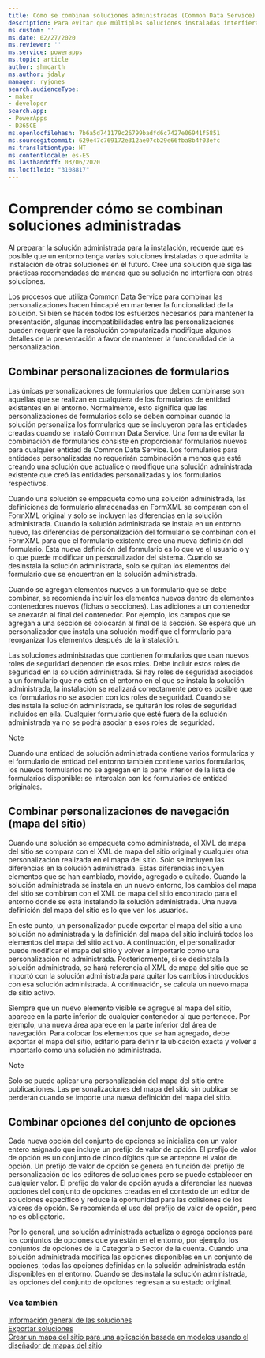 ```yaml
---
title: Cómo se combinan soluciones administradas (Common Data Service) | Microsoft Docs
description: Para evitar que múltiples soluciones instaladas interfieran entre sí, siga las prácticas recomendadas mientras construye una solución.
ms.custom: ''
ms.date: 02/27/2020
ms.reviewer: ''
ms.service: powerapps
ms.topic: article
author: shmcarth
ms.author: jdaly
manager: ryjones
search.audienceType:
- maker
- developer
search.app:
- PowerApps
- D365CE
ms.openlocfilehash: 7b6a5d741179c26799badfd6c7427e06941f5851
ms.sourcegitcommit: 629e47c769172e312ae07cb29e66fba8b4f03efc
ms.translationtype: HT
ms.contentlocale: es-ES
ms.lasthandoff: 03/06/2020
ms.locfileid: "3108817"
---
```

# <a name="understand-how-managed-solutions-are-merged"></a>Comprender cómo se combinan soluciones administradas

Al preparar la solución administrada para la instalación, recuerde que es posible que un entorno tenga varias soluciones instaladas o que admita la instalación de otras soluciones en el futuro. Cree una solución que siga las prácticas recomendadas de manera que su solución no interfiera con otras soluciones.  
  
Los procesos que utiliza Common Data Service para combinar las personalizaciones hacen hincapié en mantener la funcionalidad de la solución. Si bien se hacen todos los esfuerzos necesarios para mantener la presentación, algunas incompatibilidades entre las personalizaciones pueden requerir que la resolución computarizada modifique algunos detalles de la presentación a favor de mantener la funcionalidad de la personalización.  
  
<a name="BKMK_MergingFormCustomizations"></a>   

## <a name="merge-form-customizations"></a>Combinar personalizaciones de formularios  
 Las únicas personalizaciones de formularios que deben combinarse son aquellas que se realizan en cualquiera de los formularios de entidad existentes en el entorno. Normalmente, esto significa que las personalizaciones de formularios solo se deben combinar cuando la solución personaliza los formularios que se incluyeron para las entidades creadas cuando se instaló Common Data Service. Una forma de evitar la combinación de formularios consiste en proporcionar formularios nuevos para cualquier entidad de Common Data Service. Los formularios para entidades personalizadas no requerirán combinación a menos que esté creando una solución que actualice o modifique una solución administrada existente que creó las entidades personalizadas y los formularios respectivos.  
  
 Cuando una solución se empaqueta como una solución administrada, las definiciones de formulario almacenadas en FormXML se comparan con el FormXML original y solo se incluyen las diferencias en la solución administrada. Cuando la solución administrada se instala en un entorno nuevo, las diferencias de personalización del formulario se combinan con el FormXML para que el formulario existente cree una nueva definición del formulario. Esta nueva definición del formulario es lo que ve el usuario o y lo que puede modificar un personalizador del sistema. Cuando se desinstala la solución administrada, solo se quitan los elementos del formulario que se encuentran en la solución administrada.  
  
 Cuando se agregan elementos nuevos a un formulario que se debe combinar, se recomienda incluir los elementos nuevos dentro de elementos contenedores nuevos (fichas o secciones). Las adiciones a un contenedor se anexarán al final del contenedor. Por ejemplo, los campos que se agregan a una sección se colocarán al final de la sección. Se espera que un personalizador que instala una solución modifique el formulario para reorganizar los elementos después de la instalación.  
  
 Las soluciones administradas que contienen formularios que usan nuevos roles de seguridad dependen de esos roles. Debe incluir estos roles de seguridad en la solución administrada. Si hay roles de seguridad asociados a un formulario que no está en el entorno en el que se instala la solución administrada, la instalación se realizará correctamente pero es posible que los formularios no se asocien con los roles de seguridad. Cuando se desinstala la solución administrada, se quitarán los roles de seguridad incluidos en ella. Cualquier formulario que esté fuera de la solución administrada ya no se podrá asociar a esos roles de seguridad.  
  
> [!NOTE]
>  Cuando una entidad de solución administrada contiene varios formularios y el formulario de entidad del entorno también contiene varios formularios, los nuevos formularios no se agregan en la parte inferior de la lista de formularios disponible: se intercalan con los formularios de entidad originales.  
  
<a name="BKMK_MergingNavigationCustomizations"></a>   
## <a name="merge-navigation-sitemap-customizations"></a>Combinar personalizaciones de navegación (mapa del sitio)  
 Cuando una solución se empaqueta como administrada, el XML de mapa del sitio se compara con el XML de mapa del sitio original y cualquier otra personalización realizada en el mapa del sitio. Solo se incluyen las diferencias en la solución administrada. Estas diferencias incluyen elementos que se han cambiado, movido, agregado o quitado. Cuando la solución administrada se instala en un nuevo entorno, los cambios del mapa del sitio se combinan con el XML de mapa del sitio encontrado para el entorno donde se está instalando la solución administrada. Una nueva definición del mapa del sitio es lo que ven los usuarios.  
  
 En este punto, un personalizador puede exportar el mapa del sitio a una solución no administrada y la definición del mapa del sitio incluirá todos los elementos del mapa del sitio activo. A continuación, el personalizador puede modificar el mapa del sitio y volver a importarlo como una personalización no administrada.  Posteriormente, si se desinstala la solución administrada, se hará referencia al XML de mapa del sitio que se importó con la solución administrada para quitar los cambios introducidos con esa solución administrada. A continuación, se calcula un nuevo mapa de sitio activo.  
  
 Siempre que un nuevo elemento visible se agregue al mapa del sitio, aparece en la parte inferior de cualquier contenedor al que pertenece. Por ejemplo, una nueva área aparece en la parte inferior del área de navegación. Para colocar los elementos que se han agregado, debe exportar el mapa del sitio, editarlo para definir la ubicación exacta y volver a importarlo como una solución no administrada.  
  
> [!NOTE]
>  Solo se puede aplicar una personalización del mapa del sitio entre publicaciones. Las personalizaciones del mapa del sitio sin publicar se perderán cuando se importe una nueva definición del mapa del sitio.  
  
<a name="BKMK_MergingOptionSetOptions"></a>   
## <a name="merge-option-set-options"></a>Combinar opciones del conjunto de opciones  
 Cada nueva opción del conjunto de opciones se inicializa con un valor entero asignado que incluye un prefijo de valor de opción. El prefijo de valor de opción es un conjunto de cinco dígitos que se antepone el valor de opción. Un prefijo de valor de opción se genera en función del prefijo de personalización de los editores de soluciones pero se puede establecer en cualquier valor. El prefijo de valor de opción ayuda a diferenciar las nuevas opciones del conjunto de opciones creadas en el contexto de un editor de soluciones específico y reduce la oportunidad para las colisiones de los valores de opción. Se recomienda el uso del prefijo de valor de opción, pero no es obligatorio.  
  
 Por lo general, una solución administrada actualiza o agrega opciones para los conjuntos de opciones que ya están en el entorno, por ejemplo, los conjuntos de opciones de la Categoría o Sector de la cuenta. Cuando una solución administrada modifica las opciones disponibles en un conjunto de opciones, todas las opciones definidas en la solución administrada están disponibles en el entorno. Cuando se desinstala la solución administrada, las opciones del conjunto de opciones regresan a su estado original.  
  
### <a name="see-also"></a>Vea también  

[Información general de las soluciones](solutions-overview.md)  <br />
[Exportar soluciones](export-solutions.md) <br />
[Crear un mapa del sitio para una aplicación basada en modelos usando el diseñador de mapas del sitio](../model-driven-apps/create-site-map-app.md)